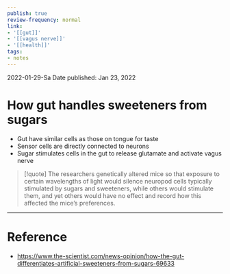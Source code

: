 ```yaml
---
publish: true
review-frequency: normal
link:
- '[[gut]]'
- '[[vagus nerve]]'
- '[[health]]'
tags:
- notes
---
```

2022-01-29-Sa
Date published: Jan 23, 2022

# How gut handles sweeteners from sugars
- Gut have similar cells as those on tongue for taste
- Sensor cells are directly connected to neurons
- Sugar stimulates cells in the gut to release glutamate and activate vagus nerve

> [!quote] 
> The researchers genetically altered mice so that exposure to certain wavelengths of light would silence neuropod cells typically stimulated by sugars and sweeteners, while others would stimulate them, and yet others would have no effect and record how this affected the mice’s preferences.

---
# Reference
- https://www.the-scientist.com/news-opinion/how-the-gut-differentiates-artificial-sweeteners-from-sugars-69633